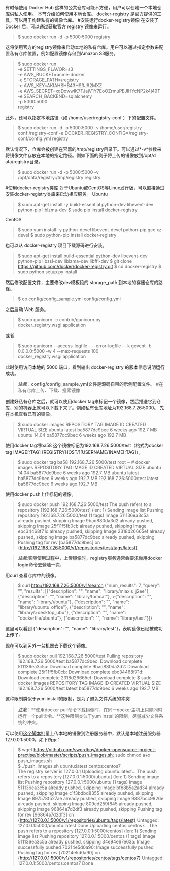 有时候使用 Docker Hub 这样的公共仓库可能不方便，用户可以创建一个本地仓库供私人使用。
本节介绍如何使用本地仓库。
docker-registry 是官方提供的工具，可以用于构建私有的镜像仓库。
#安装运行docker-registry镜像
  在安装了 Docker 后，可以通过获取官方 registry 镜像来运行。
>$ sudo docker run -d -p 5000:5000 registry

  这将使用官方的registry镜像来启动本地的私有仓库。用户可以通过指定参数来配置私有仓库位置，例如配置镜像存储到Amazon S3服务。

>$ sudo docker run \
>         -e SETTINGS_FLAVOR=s3 \
>         -e AWS_BUCKET=acme-docker \
>         -e STORAGE_PATH=/registry \
>         -e AWS_KEY=AKIAHSHB43HS3J92MXZ \
>         -e AWS_SECRET=xdDowwlK7TJajV1Y7EoOZrmuPEJlHYcNP2k4j49T \
>         -e SEARCH_BACKEND=sqlalchemy \
>         -p 5000:5000 \
>         registry

  此外，还可以指定本地路径（如 /home/user/registry-conf ）下的配置文件。

>$ sudo docker run -d -p 5000:5000 -v /home/user/registry-conf:/registry-conf -e DOCKER_REGISTRY_CONFIG=/registry-conf/config.yml registry
  
  默认情况下，仓库会被创建在容器的/tmp/registry目录下。可以通过*-v*参数来将镜像文件存放在本地的指定路径。例如下面的例子将上传的镜像放到/opt/d ata/registry目录。

>$ sudo docker run -d -p 5000:5000 -v /opt/data/registry:/tmp/registry registry

#使用docker-registry类库
对于Ubuntu或CentOS等Linux发行版，可以直接通过安装docker-registry类库来启动相应服务。
Ubuntu

>$ sudo apt-get install -y build-essential python-dev libevent-dev python-pip liblzma-dev
>$ sudo pip install docker-registry

CentOS

>$ sudo yum install -y python-devel libevent-devel python-pip gcc xz-devel
>$ sudo python-pip install docker-registry

也可以从 docker-registry 项目下载源码进行安装。
>$ sudo apt-get install build-essential python-dev libevent-dev python-pip libssl-dev liblzma-dev libffi-dev
>$ git clone https://github.com/docker/docker-registry.git
>$ cd docker-registry
>$ sudo python setup.py install

然后修改配置文件，主要修改dev模板段的 storage_path 到本地的存储仓库的路径。

>$ cp config/config_sample.yml config/config.yml

之后启动 Web 服务。

>$ sudo gunicorn -c contrib/gunicorn.py docker_registry.wsgi:application

或者
>$ sudo gunicorn --access-logfile - --error-logfile - -k gevent -b 0.0.0.0:5000 -w 4 --max-requests 100 docker_registry.wsgi:application

此时使用访问本地的 5000 端口，看到输出 docker-registry 的版本信息说明运行成功。

>***注意***：**config/config_sample.yml文件是源码自带的示例配置文件**。
#在私有仓库上传、下载、搜索镜像

创建好私有仓库之后，就可以使用docker tag来标记一个镜像，然后推送它到仓库，别的机器上就可以下载下来了。例如私有仓库地址为192.168.7.26:5000。
先在本机查看已有的镜像。
>$ sudo docker images
>REPOSITORY                        TAG                 IMAGE ID            CREATED             VIRTUAL SIZE
>ubuntu                            latest              ba5877dc9bec        6 weeks ago         192.7 MB
>ubuntu                            14.04               ba5877dc9bec        6 weeks ago         192.7 MB
	    
使用docker tag将ba58 这个镜像标记为192.168.7.26:5000/test（格式为docker tag IMAGE[:TAG] [REGISTRYHOST/][USERNAME/]NAME[:TAG]）。
>$ sudo docker tag ba58 192.168.7.26:5000/test
>root ~ # docker images
>REPOSITORY                        TAG                 IMAGE ID            CREATED             VIRTUAL SIZE
>ubuntu                            14.04               ba5877dc9bec        6 weeks ago         192.7 MB
>ubuntu                            latest              ba5877dc9bec        6 weeks ago         192.7 MB
>192.168.7.26:5000/test            latest              ba5877dc9bec        6 weeks ago         192.7 MB

使用docker push上传标记的镜像。
>$ sudo docker push 192.168.7.26:5000/test
>The push refers to a repository [192.168.7.26:5000/test] (len: 1)
>Sending image list
>Pushing repository 192.168.7.26:5000/test (1 tags)
>Image 511136ea3c5a already pushed, skipping
>Image 9bad880da3d2 already pushed, skipping
>Image 25f11f5fb0cb already pushed, skipping
>Image ebc34468f71d already pushed, skipping
>Image 2318d26665ef already pushed, skipping
>Image ba5877dc9bec already pushed, skipping
>Pushing tag for rev [ba5877dc9bec] on {http://192.168.7.26:5000/v1/repositories/test/tags/latest}
    
>***注意***:**实际使用过程中，上传镜像时，registry服务通常会要求你用docker login命令去登陆一次**。

用curl 查看仓库中的镜像。

>$ curl http://192.168.7.26:5000/v1/search
>{"num_results": 7, "query": "", "results": [{"description": "", "name": "library/miaxis_j2ee"}, {"description": "", "name": "library/tomcat"}, >{"description": "", "name": "library/ubuntu"}, {"description": "", "name": "library/ubuntu_office"}, {"description": "", "name": "library/>desktop_ubu"}, {"description": "", "name": "dockerfile/ubuntu"}, {"description": "", "name": "library/test"}]}

这里可以看到 {"description": "", "name": "library/test"}，表明镜像已经被成功上传了。

现在可以到另外一台机器去下载这个镜像。

>$ sudo docker pull 192.168.7.26:5000/test
>Pulling repository 192.168.7.26:5000/test
>ba5877dc9bec: Download complete
>511136ea3c5a: Download complete
>9bad880da3d2: Download complete
>25f11f5fb0cb: Download complete
>ebc34468f71d: Download complete
>2318d26665ef: Download complete
>$ sudo docker images
>REPOSITORY                         TAG                 IMAGE ID            CREATED             VIRTUAL SIZE
>192.168.7.26:5000/test             latest              ba5877dc9bec        6 weeks ago         192.7 MB

这种限制类似于yum install的限制，是为了避免文件系统的冲突
>***注意***：**使用docker pull命令下载镜像时，在同一docker主机上只能同时运行一个pull命令。**这种限制类似于yum install的限制，尽量减少文件系统的冲突。

可以使用[这个脚本](./scripts/push_images.sh)批量上传本地的镜像到注册服务器中，默认是本地注册服务器 127.0.0.1:5000。如下所示：
>$ wget https://github.com/swordboy/docker-opensource-project-practise/blob/master/scripts/push_images.sh; sudo chmod a+x push_images.sh  
>$ ./push_images.sh ubuntu:latest centos:centos7  
>The registry server is 127.0.0.1
>Uploading ubuntu:latest...
>The push refers to a repository [127.0.0.1:5000/ubuntu] (len: 1)
>Sending image list
>Pushing repository 127.0.0.1:5000/ubuntu (1 tags)
>Image 511136ea3c5a already pushed, skipping
>Image bfb8b5a2ad34 already pushed, skipping
>Image c1f3bdbd8355 already pushed, skipping
>Image 897578f527ae already pushed, skipping
>Image 9387bcc9826e already pushed, skipping
>Image 809ed259f845 already pushed, skipping
>Image 96864a7d2df3 already pushed, skipping
>Pushing tag for rev [96864a7d2df3] on {http://127.0.0.1:5000/v1/repositories/ubuntu/tags/latest}
>Untagged: 127.0.0.1:5000/ubuntu:latest
>Done
>Uploading centos:centos7...
>The push refers to a repository [127.0.0.1:5000/centos] (len: 1)
>Sending image list
>Pushing repository 127.0.0.1:5000/centos (1 tags)
>Image 511136ea3c5a already pushed, skipping
>34e94e67e63a: Image successfully pushed
>70214e5d0a90: Image successfully pushed
>Pushing tag for rev [70214e5d0a90] on {http://127.0.0.1:5000/v1/repositories/centos/tags/centos7}
>Untagged: 127.0.0.1:5000/centos:centos7
>Done